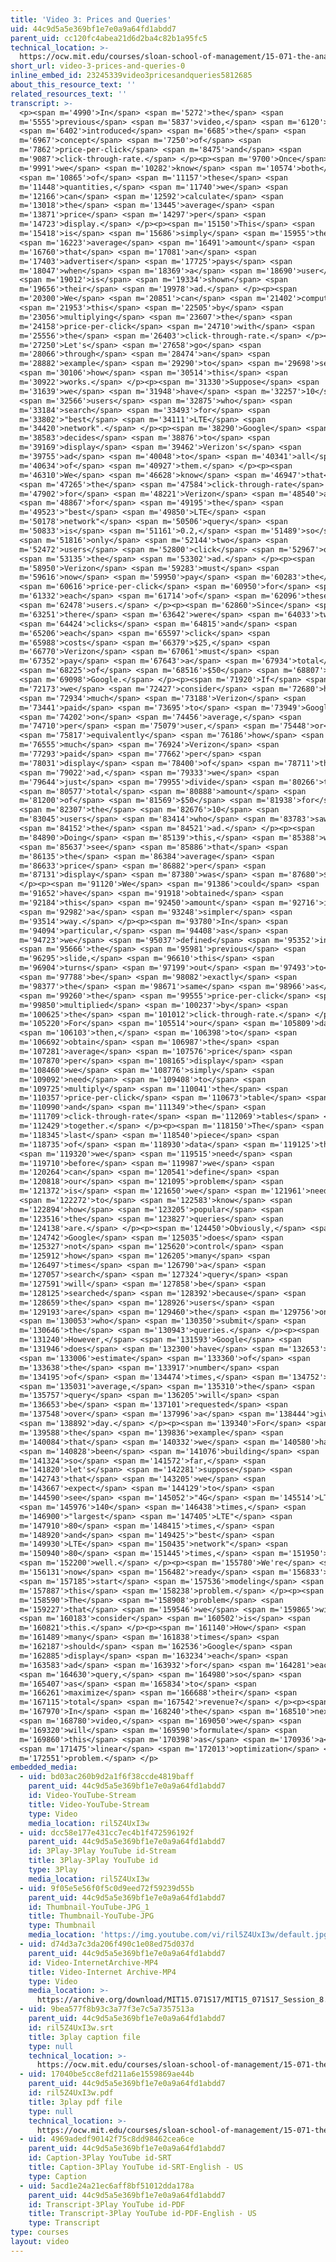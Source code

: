 ```yaml
---
title: 'Video 3: Prices and Queries'
uid: 44c9d5a5e369bf1e7e0a9a64fd1abdd7
parent_uid: cc120fc4abea21d6d2ba4c82b1a95fc5
technical_location: >-
  https://ocw.mit.edu/courses/sloan-school-of-management/15-071-the-analytics-edge-spring-2017/linear-optimization/google-adwords-optimizing-online-advertising-recitation/video-3-prices-and-queries/video-3-prices-and-queries-0
short_url: video-3-prices-and-queries-0
inline_embed_id: 23245339video3pricesandqueries5812685
about_this_resource_text: ''
related_resources_text: ''
transcript: >-
  <p><span m='4990'>In</span> <span m='5272'>the</span> <span
  m='5555'>previous</span> <span m='5837'>video,</span> <span m='6120'>we</span>
  <span m='6402'>introduced</span> <span m='6685'>the</span> <span
  m='6967'>concept</span> <span m='7250'>of</span> <span
  m='7862'>price-per-click</span> <span m='8475'>and</span> <span
  m='9087'>click-through-rate.</span> </p><p><span m='9700'>Once</span> <span
  m='9991'>we</span> <span m='10282'>know</span> <span m='10574'>both</span>
  <span m='10865'>of</span> <span m='11157'>these</span> <span
  m='11448'>quantities,</span> <span m='11740'>we</span> <span
  m='12166'>can</span> <span m='12592'>calculate</span> <span
  m='13018'>the</span> <span m='13445'>average</span> <span
  m='13871'>price</span> <span m='14297'>per</span> <span
  m='14723'>display.</span> </p><p><span m='15150'>This</span> <span
  m='15418'>is</span> <span m='15686'>simply</span> <span m='15955'>the</span>
  <span m='16223'>average</span> <span m='16491'>amount</span> <span
  m='16760'>that</span> <span m='17081'>an</span> <span
  m='17403'>advertiser</span> <span m='17725'>pays</span> <span
  m='18047'>when</span> <span m='18369'>a</span> <span m='18690'>user</span>
  <span m='19012'>is</span> <span m='19334'>shown</span> <span
  m='19656'>their</span> <span m='19978'>ad.</span> </p><p><span
  m='20300'>We</span> <span m='20851'>can</span> <span m='21402'>compute</span>
  <span m='21953'>this</span> <span m='22505'>by</span> <span
  m='23056'>multiplying</span> <span m='23607'>the</span> <span
  m='24158'>price-per-click</span> <span m='24710'>with</span> <span
  m='25556'>the</span> <span m='26403'>click-through-rate.</span> </p><p><span
  m='27250'>Let's</span> <span m='27658'>go</span> <span
  m='28066'>through</span> <span m='28474'>an</span> <span
  m='28882'>example</span> <span m='29290'>to</span> <span m='29698'>see</span>
  <span m='30106'>how</span> <span m='30514'>this</span> <span
  m='30922'>works.</span> </p><p><span m='31330'>Suppose</span> <span
  m='31639'>we</span> <span m='31948'>have</span> <span m='32257'>10</span>
  <span m='32566'>users</span> <span m='32875'>who</span> <span
  m='33184'>search</span> <span m='33493'>for</span> <span
  m='33802'>"best</span> <span m='34111'>LTE</span> <span
  m='34420'>network".</span> </p><p><span m='38290'>Google</span> <span
  m='38583'>decides</span> <span m='38876'>to</span> <span
  m='39169'>display</span> <span m='39462'>Verizon's</span> <span
  m='39755'>ad</span> <span m='40048'>to</span> <span m='40341'>all</span> <span
  m='40634'>of</span> <span m='40927'>them.</span> </p><p><span
  m='46310'>We</span> <span m='46628'>know</span> <span m='46947'>that</span>
  <span m='47265'>the</span> <span m='47584'>click-through-rate</span> <span
  m='47902'>for</span> <span m='48221'>Verizon</span> <span m='48540'>and</span>
  <span m='48867'>for</span> <span m='49195'>the</span> <span
  m='49523'>"best</span> <span m='49850'>LTE</span> <span
  m='50178'>network"</span> <span m='50506'>query</span> <span
  m='50833'>is</span> <span m='51161'>0.2,</span> <span m='51489'>so</span>
  <span m='51816'>only</span> <span m='52144'>two</span> <span
  m='52472'>users</span> <span m='52800'>click</span> <span m='52967'>on</span>
  <span m='53135'>the</span> <span m='53302'>ad.</span> </p><p><span
  m='58950'>Verizon</span> <span m='59283'>must</span> <span
  m='59616'>now</span> <span m='59950'>pay</span> <span m='60283'>the</span>
  <span m='60616'>price-per-click</span> <span m='60950'>for</span> <span
  m='61332'>each</span> <span m='61714'>of</span> <span m='62096'>these</span>
  <span m='62478'>users.</span> </p><p><span m='62860'>Since</span> <span
  m='63251'>there</span> <span m='63642'>were</span> <span m='64033'>two</span>
  <span m='64424'>clicks</span> <span m='64815'>and</span> <span
  m='65206'>each</span> <span m='65597'>click</span> <span
  m='65988'>costs</span> <span m='66379'>$25,</span> <span
  m='66770'>Verizon</span> <span m='67061'>must</span> <span
  m='67352'>pay</span> <span m='67643'>a</span> <span m='67934'>total</span>
  <span m='68225'>of</span> <span m='68516'>$50</span> <span m='68807'>to</span>
  <span m='69098'>Google.</span> </p><p><span m='71920'>If</span> <span
  m='72173'>we</span> <span m='72427'>consider</span> <span m='72680'>how</span>
  <span m='72934'>much</span> <span m='73188'>Verizon</span> <span
  m='73441'>paid</span> <span m='73695'>to</span> <span m='73949'>Google</span>
  <span m='74202'>on</span> <span m='74456'>average,</span> <span
  m='74710'>per</span> <span m='75079'>user,</span> <span m='75448'>or</span>
  <span m='75817'>equivalently</span> <span m='76186'>how</span> <span
  m='76555'>much</span> <span m='76924'>Verizon</span> <span
  m='77293'>paid</span> <span m='77662'>per</span> <span
  m='78031'>display</span> <span m='78400'>of</span> <span m='78711'>the</span>
  <span m='79022'>ad,</span> <span m='79333'>we</span> <span
  m='79644'>just</span> <span m='79955'>divide</span> <span m='80266'>the</span>
  <span m='80577'>total</span> <span m='80888'>amount</span> <span
  m='81200'>of</span> <span m='81569'>$50</span> <span m='81938'>for</span>
  <span m='82307'>the</span> <span m='82676'>10</span> <span
  m='83045'>users</span> <span m='83414'>who</span> <span m='83783'>saw</span>
  <span m='84152'>the</span> <span m='84521'>ad.</span> </p><p><span
  m='84890'>Doing</span> <span m='85139'>this,</span> <span m='85388'>we</span>
  <span m='85637'>see</span> <span m='85886'>that</span> <span
  m='86135'>the</span> <span m='86384'>average</span> <span
  m='86633'>price</span> <span m='86882'>per</span> <span
  m='87131'>display</span> <span m='87380'>was</span> <span m='87680'>$5.</span>
  </p><p><span m='91120'>We</span> <span m='91386'>could</span> <span
  m='91652'>have</span> <span m='91918'>obtained</span> <span
  m='92184'>this</span> <span m='92450'>amount</span> <span m='92716'>in</span>
  <span m='92982'>a</span> <span m='93248'>simpler</span> <span
  m='93514'>way.</span> </p><p><span m='93780'>In</span> <span
  m='94094'>particular,</span> <span m='94408'>as</span> <span
  m='94723'>we</span> <span m='95037'>defined</span> <span m='95352'>in</span>
  <span m='95666'>the</span> <span m='95981'>previous</span> <span
  m='96295'>slide,</span> <span m='96610'>this</span> <span
  m='96904'>turns</span> <span m='97199'>out</span> <span m='97493'>to</span>
  <span m='97788'>be</span> <span m='98082'>exactly</span> <span
  m='98377'>the</span> <span m='98671'>same</span> <span m='98966'>as</span>
  <span m='99260'>the</span> <span m='99555'>price-per-click</span> <span
  m='99850'>multiplied</span> <span m='100237'>by</span> <span
  m='100625'>the</span> <span m='101012'>click-through-rate.</span> </p><p><span
  m='105220'>For</span> <span m='105514'>our</span> <span m='105809'>data</span>
  <span m='106103'>then,</span> <span m='106398'>to</span> <span
  m='106692'>obtain</span> <span m='106987'>the</span> <span
  m='107281'>average</span> <span m='107576'>price</span> <span
  m='107870'>per</span> <span m='108165'>display</span> <span
  m='108460'>we</span> <span m='108776'>simply</span> <span
  m='109092'>need</span> <span m='109408'>to</span> <span
  m='109725'>multiply</span> <span m='110041'>the</span> <span
  m='110357'>price-per-click</span> <span m='110673'>table</span> <span
  m='110990'>and</span> <span m='111349'>the</span> <span
  m='111709'>click-through-rate</span> <span m='112069'>tables</span> <span
  m='112429'>together.</span> </p><p><span m='118150'>The</span> <span
  m='118345'>last</span> <span m='118540'>piece</span> <span
  m='118735'>of</span> <span m='118930'>data</span> <span m='119125'>that</span>
  <span m='119320'>we</span> <span m='119515'>need</span> <span
  m='119710'>before</span> <span m='119987'>we</span> <span
  m='120264'>can</span> <span m='120541'>define</span> <span
  m='120818'>our</span> <span m='121095'>problem</span> <span
  m='121372'>is</span> <span m='121650'>we</span> <span m='121961'>need</span>
  <span m='122272'>to</span> <span m='122583'>know</span> <span
  m='122894'>how</span> <span m='123205'>popular</span> <span
  m='123516'>the</span> <span m='123827'>queries</span> <span
  m='124138'>are.</span> </p><p><span m='124450'>Obviously,</span> <span
  m='124742'>Google</span> <span m='125035'>does</span> <span
  m='125327'>not</span> <span m='125620'>control</span> <span
  m='125912'>how</span> <span m='126205'>many</span> <span
  m='126497'>times</span> <span m='126790'>a</span> <span
  m='127057'>search</span> <span m='127324'>query</span> <span
  m='127591'>will</span> <span m='127858'>be</span> <span
  m='128125'>searched</span> <span m='128392'>because</span> <span
  m='128659'>the</span> <span m='128926'>users</span> <span
  m='129193'>are</span> <span m='129460'>the</span> <span m='129756'>ones</span>
  <span m='130053'>who</span> <span m='130350'>submit</span> <span
  m='130646'>the</span> <span m='130943'>queries.</span> </p><p><span
  m='131240'>However,</span> <span m='131593'>Google</span> <span
  m='131946'>does</span> <span m='132300'>have</span> <span m='132653'>an</span>
  <span m='133006'>estimate</span> <span m='133360'>of</span> <span
  m='133638'>the</span> <span m='133917'>number</span> <span
  m='134195'>of</span> <span m='134474'>times,</span> <span m='134752'>on</span>
  <span m='135031'>average,</span> <span m='135310'>the</span> <span
  m='135757'>query</span> <span m='136205'>will</span> <span
  m='136653'>be</span> <span m='137101'>requested</span> <span
  m='137548'>over</span> <span m='137996'>a</span> <span m='138444'>given</span>
  <span m='138892'>day.</span> </p><p><span m='139340'>For</span> <span
  m='139588'>the</span> <span m='139836'>example</span> <span
  m='140084'>that</span> <span m='140332'>we</span> <span m='140580'>have</span>
  <span m='140828'>been</span> <span m='141076'>building</span> <span
  m='141324'>so</span> <span m='141572'>far,</span> <span
  m='141820'>let's</span> <span m='142281'>suppose</span> <span
  m='142743'>that</span> <span m='143205'>we</span> <span
  m='143667'>expect</span> <span m='144129'>to</span> <span
  m='144590'>see</span> <span m='145052'>"4G</span> <span m='145514'>LTE"</span>
  <span m='145976'>140</span> <span m='146438'>times,</span> <span
  m='146900'>"largest</span> <span m='147405'>LTE"</span> <span
  m='147910'>80</span> <span m='148415'>times,</span> <span
  m='148920'>and</span> <span m='149425'>"best</span> <span
  m='149930'>LTE</span> <span m='150435'>network"</span> <span
  m='150940'>80</span> <span m='151445'>times,</span> <span m='151950'>as</span>
  <span m='152200'>well.</span> </p><p><span m='155780'>We're</span> <span
  m='156131'>now</span> <span m='156482'>ready</span> <span m='156833'>to</span>
  <span m='157185'>start</span> <span m='157536'>modeling</span> <span
  m='157887'>this</span> <span m='158238'>problem.</span> </p><p><span
  m='158590'>The</span> <span m='158908'>problem</span> <span
  m='159227'>that</span> <span m='159546'>we</span> <span m='159865'>will</span>
  <span m='160183'>consider</span> <span m='160502'>is</span> <span
  m='160821'>this.</span> </p><p><span m='161140'>How</span> <span
  m='161489'>many</span> <span m='161838'>times</span> <span
  m='162187'>should</span> <span m='162536'>Google</span> <span
  m='162885'>display</span> <span m='163234'>each</span> <span
  m='163583'>ad</span> <span m='163932'>for</span> <span m='164281'>each</span>
  <span m='164630'>query,</span> <span m='164980'>so</span> <span
  m='165407'>as</span> <span m='165834'>to</span> <span
  m='166261'>maximize</span> <span m='166688'>their</span> <span
  m='167115'>total</span> <span m='167542'>revenue?</span> </p><p><span
  m='167970'>In</span> <span m='168240'>the</span> <span m='168510'>next</span>
  <span m='168780'>video,</span> <span m='169050'>we</span> <span
  m='169320'>will</span> <span m='169590'>formulate</span> <span
  m='169860'>this</span> <span m='170398'>as</span> <span m='170936'>a</span>
  <span m='171475'>linear</span> <span m='172013'>optimization</span> <span
  m='172551'>problem.</span> </p>
embedded_media:
  - uid: bd03ac260b9d2a1f6f38ccde4819baff
    parent_uid: 44c9d5a5e369bf1e7e0a9a64fd1abdd7
    id: Video-YouTube-Stream
    title: Video-YouTube-Stream
    type: Video
    media_location: ril5Z4UxI3w
  - uid: dcc58e177e431cc7ec4b1f472596192f
    parent_uid: 44c9d5a5e369bf1e7e0a9a64fd1abdd7
    id: 3Play-3Play YouTube id-Stream
    title: 3Play-3Play YouTube id
    type: 3Play
    media_location: ril5Z4UxI3w
  - uid: 9f05e5e56f0f5c0d9eed72f59239d55b
    parent_uid: 44c9d5a5e369bf1e7e0a9a64fd1abdd7
    id: Thumbnail-YouTube-JPG_1
    title: Thumbnail-YouTube-JPG
    type: Thumbnail
    media_location: 'https://img.youtube.com/vi/ril5Z4UxI3w/default.jpg'
  - uid: d74d3a7c3da206f490c1e08ed75d037d
    parent_uid: 44c9d5a5e369bf1e7e0a9a64fd1abdd7
    id: Video-InternetArchive-MP4
    title: Video-Internet Archive-MP4
    type: Video
    media_location: >-
      https://archive.org/download/MIT15.071S17/MIT15_071S17_Session_8.4.04_300k.mp4
  - uid: 9bea577f8b93c3a77f3e7c5a7357513a
    parent_uid: 44c9d5a5e369bf1e7e0a9a64fd1abdd7
    id: ril5Z4UxI3w.srt
    title: 3play caption file
    type: null
    technical_location: >-
      https://ocw.mit.edu/courses/sloan-school-of-management/15-071-the-analytics-edge-spring-2017/linear-optimization/google-adwords-optimizing-online-advertising-recitation/video-3-prices-and-queries/video-3-prices-and-queries-0/ril5Z4UxI3w.srt
  - uid: 17040be5cc8efd211a6e1559869ae44b
    parent_uid: 44c9d5a5e369bf1e7e0a9a64fd1abdd7
    id: ril5Z4UxI3w.pdf
    title: 3play pdf file
    type: null
    technical_location: >-
      https://ocw.mit.edu/courses/sloan-school-of-management/15-071-the-analytics-edge-spring-2017/linear-optimization/google-adwords-optimizing-online-advertising-recitation/video-3-prices-and-queries/video-3-prices-and-queries-0/ril5Z4UxI3w.pdf
  - uid: 4969adedf90142f75c8dd98462cea6ce
    parent_uid: 44c9d5a5e369bf1e7e0a9a64fd1abdd7
    id: Caption-3Play YouTube id-SRT
    title: Caption-3Play YouTube id-SRT-English - US
    type: Caption
  - uid: 5acd1e24a21ec6aff8bf51012dda178a
    parent_uid: 44c9d5a5e369bf1e7e0a9a64fd1abdd7
    id: Transcript-3Play YouTube id-PDF
    title: Transcript-3Play YouTube id-PDF-English - US
    type: Transcript
type: courses
layout: video
---
```

